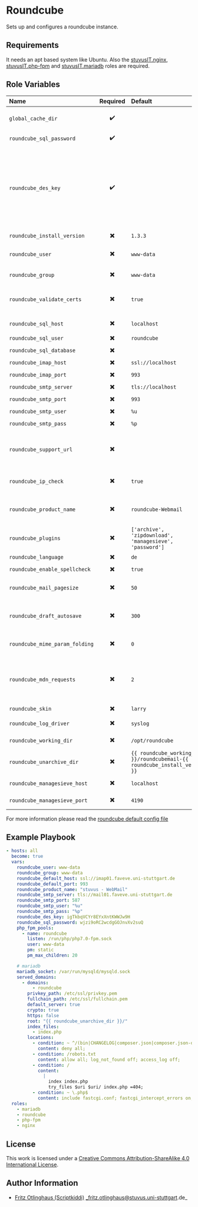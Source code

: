 # Roundcube

Sets up and configures a roundcube instance.


## Requirements

It needs an apt based system like Ubuntu. Also the [stuvusIT.nginx](https://github.com/stuvusIT/nginx), [stuvusIT.php-fpm](https://github.com/stuvusIT/php-fpm) and [stuvusIT.mariadb](https://github.com/stuvusIT/mariadb) roles are required.


## Role Variables

| Name                           | Required                 | Default                                                                     | Description                                                                                                                                                                                     |
|:-------------------------------|:------------------------:|:----------------------------------------------------------------------------|:------------------------------------------------------------------------------------------------------------------------------------------------------------------------------------------------|
| `global_cache_dir`             | :heavy_check_mark:       |                                                                             | Cache directory to download roundcube files to                                                                                                                                                  |
| `roundcube_sql_password`       | :heavy_check_mark:       |                                                                             | Password of the `roundcube_sql_user`                                                                                                                                                            |
| `roundcube_des_key`            | :heavy_check_mark:       |                                                                             | This key is used to encrypt the users imap password which is stored in the session record (and the client cookie if remember password is enabled). Please provide a string of exactly 24 chars. |
| `roundcube_install_version`    | :heavy_multiplication_x: | `1.3.3`                                                                     | Version to install                                                                                                                                                                              |
| `roundcube_user`               | :heavy_multiplication_x: | `www-data`                                                                  | Name of the user to be used for roundcube                                                                                                                                                       |
| `roundcube_group`              | :heavy_multiplication_x: | `www-data`                                                                  | Group to be used for roundcube                                                                                                                                                                  |
| `roundcube_validate_certs`     | :heavy_multiplication_x: | `true`                                                                      | Should roundcube validate certs during connection to the mail server                                                                                                                            |
| `roundcube_sql_host`           | :heavy_multiplication_x: | `localhost`                                                                 | Host of for the database                                                                                                                                                                        |
| `roundcube_sql_user`           | :heavy_multiplication_x: | `roundcube`                                                                 | Database user                                                                                                                                                                                   |
| `roundcube_sql_database`       | :heavy_multiplication_x: |                                                                             | Database name                                                                                                                                                                                   |
| `roundcube_imap_host`          | :heavy_multiplication_x: | `ssl://localhost`                                                           | Imap server                                                                                                                                                                                     |
| `roundcube_imap_port`          | :heavy_multiplication_x: | `993`                                                                       | Imap port                                                                                                                                                                                       |
| `roundcube_smtp_server`        | :heavy_multiplication_x: | `tls://localhost`                                                           | smtp server                                                                                                                                                                                     |
| `roundcube_smtp_port`          | :heavy_multiplication_x: | `993`                                                                       | smtp port                                                                                                                                                                                       |
| `roundcube_smtp_user`          | :heavy_multiplication_x: | `%u`                                                                        | smtp user                                                                                                                                                                                       |
| `roundcube_smtp_pass`          | :heavy_multiplication_x: | `%p`                                                                        | smtp password                                                                                                                                                                                   |
| `roundcube_support_url`        | :heavy_multiplication_x: | ` `                                                                         | Provide an URL where a user can get support for this Roundcube installation.                                                                                                                    |
| `roundcube_ip_check`           | :heavy_multiplication_x: | `true`                                                                      | check client IP in session authorization                                                                                                                                                        |
| `roundcube_product_name`       | :heavy_multiplication_x: | `roundcube-Webmail`                                                         | This is displayed on the login screen and in the window title                                                                                                                                   |
| `roundcube_plugins`            | :heavy_multiplication_x: | `['archive', 'zipdownload', 'managesieve', 'password']`                     | A list of strings. Plugins that should be activated                                                                                                                                             |
| `roundcube_language`           | :heavy_multiplication_x: | `de`                                                                        | Language to use                                                                                                                                                                                 |
| `roundcube_enable_spellcheck`  | :heavy_multiplication_x: | `true`                                                                      | Enable spellcheck                                                                                                                                                                               |
| `roundcube_mail_pagesize`      | :heavy_multiplication_x: | `50`                                                                        | Mails to be displayed on one page                                                                                                                                                               |
| `roundcube_draft_autosave`     | :heavy_multiplication_x: | `300`                                                                       | After how many seconds roundcube should do an autosave                                                                                                                                          |
| `roundcube_mime_param_folding` | :heavy_multiplication_x: | `0`                                                                         | Encoding of long/non-ascii attachment names                                                                                                                                                     |
| `roundcube_mdn_requests`       | :heavy_multiplication_x: | `2`                                                                         | Behavior if a received message requests a message delivery notification (read receipt)                                                                                                          |
| `roundcube_skin`               | :heavy_multiplication_x: | `larry`                                                                     | Theme to be used                                                                                                                                                                                |
| `roundcube_log_driver`         | :heavy_multiplication_x: | `syslog`                                                                    | Where should roundcube log to.                                                                                                                                                                  |
| `roundcube_working_dir`        | :heavy_multiplication_x: | `/opt/roundcube`                                                            | Working dir for this installation                                                                                                                                                               |
| `roundcube_unarchive_dir`      | :heavy_multiplication_x: | `{{ roundcube_working_dir }}/roundcubemail-{{ roundcube_install_version }}` | Where should roundcube be extracted to                                                                                                                                                          |
| `roundcube_managesieve_host`   | :heavy_multiplication_x: | `localhost`                                                                 | Host of the sieve server.                                                                                                                                                                       |
| `roundcube_managesieve_port`   | :heavy_multiplication_x: | `4190`                                                                      | Portof the sieve server.                                                                                                                                                                        |

For more information please read the [roundcube default config file](https://github.com/roundcube/roundcubemail/blob/master/config/defaults.inc.php)

## Example Playbook

```yml
- hosts: all
  become: true
  vars:
    roundcube_user: www-data
    roundcube_group: www-data
    roundcube_default_host: ssl://imap01.faveve.uni-stuttgart.de
    roundcube_default_port: 993
    roundcube_product_name: "stuvus - WebMail"
    roundcube_smtp_server: tls://mail01.faveve.uni-stuttgart.de
    roundcube_smtp_port: 587
    roundcube_smtp_user: "%u"
    roundcube_smtp_pass: "%p"
    roundcube_des_key: igTkbqVCYr8EYxXntKWWJw9H 
    roundcube_sql_password: wjzi9oRC2wcdgGOJnvXv2suQ
    php_fpm_pools:
      - name: roundcube
        listen: /run/php/php7.0-fpm.sock
        user: www-data
        pm: static
        pm_max_children: 20

    # mariadb
    mariadb_socket: /var/run/mysqld/mysqld.sock
    served_domains:
      - domains:
          - roundcube
        privkey_path: /etc/ssl/privkey.pem
        fullchain_path: /etc/ssl/fullchain.pem
        default_server: true
        crypto: true
        https: false
        root: "{{ roundcube_unarchive_dir }}/"
        index_files:
          - index.php
        locations:
          - condition: ~ ^/(bin|CHANGELOG|composer.json|composer.json-dist|config|INSTALL|LICENSE|logs|README.md|SQL|temp|UPGRADING)/ 
            content: deny all;
          - condition: /robots.txt
            content: allow all; log_not_found off; access_log off;
          - condition: /
            content: 
              |
                index index.php
                try_files $uri $uri/ index.php =404;
          - condition: ~ \.php$
            content: include fastcgi.conf; fastcgi_intercept_errors on; fastcgi_pass unix:/run/php/php7.0-fpm.sock;
  roles:
    - mariadb
    - roundcube
    - php-fpm
    - nginx
```

## License

This work is licensed under a [Creative Commons Attribution-ShareAlike 4.0 International License](https://creativecommons.org/licenses/by-sa/4.0/).


## Author Information

- [Fritz Otlinghaus (Scriptkiddi)](https://github.com/scriptkiddi) _fritz.otlinghaus@stuvus.uni-stuttgart.de_

